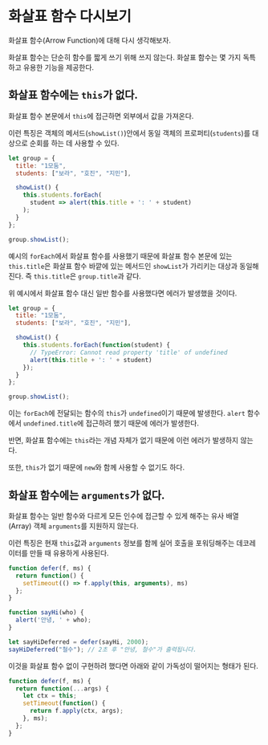 # 화살표 함수 다시보기

화살표 함수(Arrow Function)에 대해 다시 생각해보자.

화살표 함수는 단순히 함수를 짧게 쓰기 위해 쓰지 않는다. 화살표 함수는 몇 가지 독특하고 유용한 기능을 제공한다.

## 화살표 함수에는 `this`가 없다.

화살표 함수 본문에서 `this`에 접근하면 외부에서 값을 가져온다.

이런 특징은 객체의 메서드(`showList()`)안에서 동일 객체의 프로퍼티(`students`)를 대상으로 순회를 하는 데 사용할 수 있다.

```js
let group = {
  title: "1모둠",
  students: ["보라", "호진", "지민"],

  showList() {
    this.students.forEach(
      student => alert(this.title + ': ' + student)
    );
  }
};

group.showList();
```

예시의 `forEach`에서 화살표 함수를 사용했기 때문에 화살표 함수 본문에 있는 `this.title`은 화살표 함수 바깥에 있는 메서드인 `showList`가 가리키는 대상과 동일해진다. 즉 `this.title`은 `group.title`과 같다.

위 예시에서 화살표 함수 대신 일반 함수를 사용했다면 에러가 발생했을 것이다.

```js
let group = {
  title: "1모둠",
  students: ["보라", "호진", "지민"],

  showList() {
    this.students.forEach(function(student) {
      // TypeError: Cannot read property 'title' of undefined
      alert(this.title + ': ' + student)
    });
  }
};

group.showList();
```

이는 `forEach`에 전달되는 함수의 `this`가 `undefined`이기 때문에 발생한다. `alert` 함수에서 `undefined.title`에 접근하려 했기 때문에 에러가 발생한다.

반면, 화살표 함수에는 `this`라는 개념 자체가 없기 때문에 이런 에러가 발생하지 않는다.

또한, `this`가 없기 때문에 `new`와 함께 사용할 수 없기도 하다.

## 화살표 함수에는 `arguments`가 없다.

화살표 함수는 일반 함수와 다르게 모든 인수에 접근할 수 있게 해주는 유사 배열(Array) 객체 `arguments`를 지원하지 않는다.

이런 특징은 현재 `this`값과 `arguments` 정보를 함께 실어 호출을 포워딩해주는 데코레이터를 만들 때 유용하게 사용된다.

```js
function defer(f, ms) {
  return function() {
    setTimeout(() => f.apply(this, arguments), ms)
  };
}

function sayHi(who) {
  alert('안녕, ' + who);
}

let sayHiDeferred = defer(sayHi, 2000);
sayHiDeferred("철수"); // 2초 후 "안녕, 철수"가 출력됩니다.
```

이것을 화살표 함수 없이 구현하려 했다면 아래와 같이 가독성이 떨어지는 형태가 된다.

```js
function defer(f, ms) {
  return function(...args) {
    let ctx = this;
    setTimeout(function() {
      return f.apply(ctx, args);
    }, ms);
  };
}
```